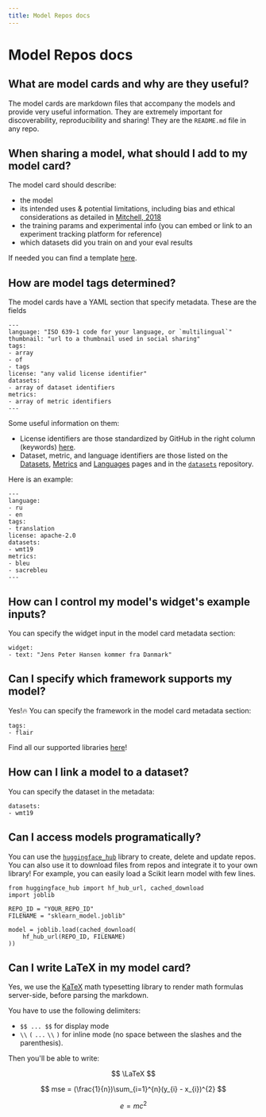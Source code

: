 ```yaml
---
title: Model Repos docs
---
```


<h1>Model Repos docs</h1>

## What are model cards and why are they useful?

The model cards are markdown files that accompany the models and provide very useful information. They are extremely important for discoverability, reproducibility and sharing! They are the `README.md` file in any repo.

## When sharing a model, what should I add to my model card?

The model card should describe:
- the model
- its intended uses & potential limitations, including bias and ethical considerations as detailed in [Mitchell, 2018](https://arxiv.org/abs/1810.03993)
- the training params and experimental info (you can embed or link to an experiment tracking platform for reference)
- which datasets did you train on and your eval results

If needed you can find a template [here](https://github.com/huggingface/model_card).

## How are model tags determined?

The model cards have a YAML section that specify metadata. These are the fields

```
---
language: "ISO 639-1 code for your language, or `multilingual`"
thumbnail: "url to a thumbnail used in social sharing"
tags:
- array
- of
- tags
license: "any valid license identifier"
datasets:
- array of dataset identifiers
metrics:
- array of metric identifiers
---
```

Some useful information on them:
* License identifiers are those standardized by GitHub in the right column (keywords) [here](https://docs.github.com/en/github/creating-cloning-and-archiving-repositories/creating-a-repository-on-github/licensing-a-repository#searching-github-by-license-type).
* Dataset, metric, and language identifiers are those listed on the [Datasets](https://huggingface.co/datasets), [Metrics](https://huggingface.co/metrics) and [Languages](https://huggingface.co/languages) pages and in the [`datasets`](https://github.com/huggingface/datasets) repository.


Here is an example: 
```
---
language:
- ru
- en
tags:
- translation
license: apache-2.0
datasets:
- wmt19
metrics:
- bleu
- sacrebleu
---
```

## How can I control my model's widget's example inputs?

You can specify the widget input in the model card metadata section:

```
widget:
- text: "Jens Peter Hansen kommer fra Danmark"
```

## Can I specify which framework supports my model?

Yes!🔥 You can specify the framework in the model card metadata section:

```
tags:
- flair
```

Find all our supported libraries [here](https://github.com/huggingface/huggingface_hub/blob/main/interfaces/Libraries.ts)!

## How can I link a model to a dataset?

You can specify the dataset in the metadata:

```
datasets:
- wmt19
```


## Can I access models programatically?

You can use the [`huggingface_hub`](https://github.com/huggingface/huggingface_hub) library to create, delete and update repos. You can also use it to download files from repos and integrate it to your own library! For example, you can easily load a Scikit learn model with few lines.

```
from huggingface_hub import hf_hub_url, cached_download
import joblib

REPO_ID = "YOUR_REPO_ID"
FILENAME = "sklearn_model.joblib"

model = joblib.load(cached_download(
    hf_hub_url(REPO_ID, FILENAME)
))
```

## Can I write LaTeX in my model card?

Yes, we use the [KaTeX](https://katex.org/) math typesetting library to render math formulas server-side, before parsing the markdown.

You have to use the following delimiters:
- `$$ ... $$` for display mode
- `\\` `(` `...` `\\` `)` for inline mode (no space between the slashes and the parenthesis).

Then you'll be able to write:

$$
\LaTeX
$$

$$
mse = (\frac{1}{n})\sum_{i=1}^{n}(y_{i} - x_{i})^{2}
$$

$$ e=mc^2 $$


